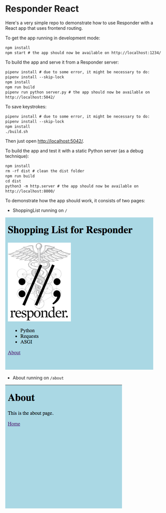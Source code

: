 # Responder React

Here's a very simple repo to demonstrate how to use Responder with a React app
that uses frontend routing.

To get the app running in development mode:

```shell
npm install
npm start # the app should now be available on http://localhost:1234/
```

To build the app and serve it from a Responder server:

```shell
pipenv install # due to some error, it might be necessary to do: pipenv install --skip-lock
npm install
npm run build
pipenv run python server.py # the app should now be available on http://localhost:5042/
```

To save keystrokes:

```shell
pipenv install # due to some error, it might be necessary to do: pipenv install --skip-lock
npm install
./build.sh
```

Then just open <http://localhost:5042/>.

To build the app and test it with a static Python server (as a debug technique):

```shell
npm install
rm -rf dist # clean the dist folder
npm run build
cd dist
python3 -m http.server # the app should now be available on http://localhost:8000/
```

To demonstrate how the app should work, it consists of two pages:

- ShoppingList running on `/`

![page 1](docs/page1.png)

- About running on `/about`

![page 2](docs/page2.png)
